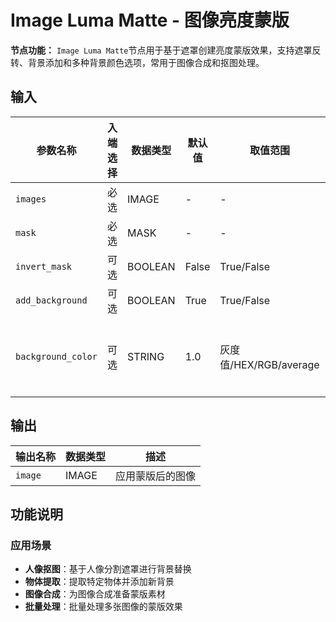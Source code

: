 # Image Luma Matte - 图像亮度蒙版

**节点功能：** `Image Luma Matte`节点用于基于遮罩创建亮度蒙版效果，支持遮罩反转、背景添加和多种背景颜色选项，常用于图像合成和抠图处理。

## 输入

| 参数名称 | 入端选择 | 数据类型 | 默认值 | 取值范围 | 描述 |
| -------- | -------- | -------- | ------ | -------- | ---- |
| `images` | 必选 | IMAGE | - | - | 输入的图像批次 |
| `mask` | 必选 | MASK | - | - | 用于蒙版的遮罩 |
| `invert_mask` | 可选 | BOOLEAN | False | True/False | 是否反转遮罩 |
| `add_background` | 可选 | BOOLEAN | True | True/False | 是否添加背景 |
| `background_color` | 可选 | STRING | 1.0 | 灰度值/HEX/RGB/average | 背景颜色，支持多种格式或使用"average"自动计算 |

## 输出

| 输出名称 | 数据类型 | 描述 |
|---------|----------|------|
| `image` | IMAGE | 应用蒙版后的图像 |

## 功能说明

### 应用场景
- **人像抠图**：基于人像分割遮罩进行背景替换
- **物体提取**：提取特定物体并添加新背景
- **图像合成**：为图像合成准备蒙版素材
- **批量处理**：批量处理多张图像的蒙版效果